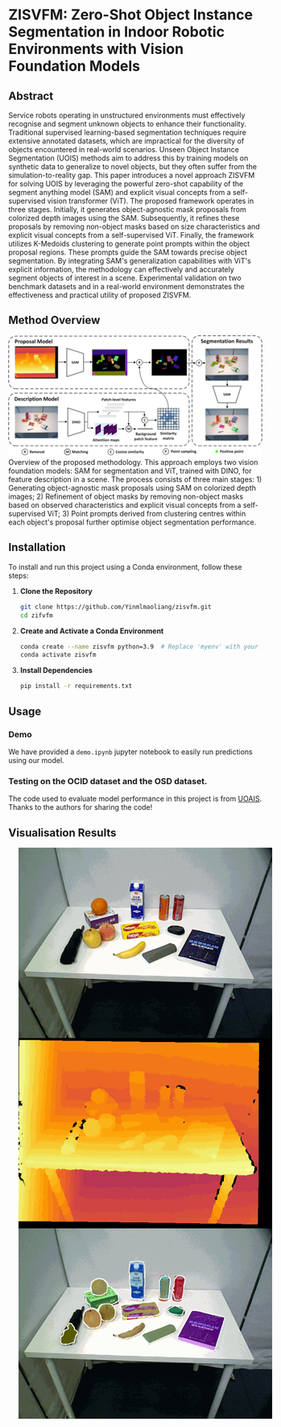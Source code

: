# ZISVFM: Zero-Shot Object Instance Segmentation in Indoor Robotic Environments with Vision Foundation Models

## Abstract
Service robots operating in unstructured environments must effectively recognise and segment unknown objects to enhance their functionality. Traditional supervised learning-based segmentation techniques require extensive annotated datasets, which are impractical for the diversity of objects encountered in real-world scenarios. Unseen Object Instance Segmentation (UOIS) methods aim to address this by training models on synthetic data to generalize to novel objects, but they often suffer from the simulation-to-reality gap. This paper introduces a novel approach ZISVFM for solving UOIS by leveraging the powerful zero-shot capability of the segment anything model (SAM) and explicit visual concepts from a self-supervised vision transformer (ViT). The proposed framework operates in three stages. Initially, it generates object-agnostic mask proposals from colorized depth images using the SAM. Subsequently, it refines these proposals by removing non-object masks based on size characteristics and explicit visual concepts from a self-supervised ViT. Finally, the framework utilizes K-Medoids clustering to generate point prompts within the object proposal regions. These prompts guide the SAM towards precise object segmentation. By integrating SAM's generalization capabilities with ViT's explicit information, the methodology can effectively and accurately segment objects of interest in a scene. Experimental validation on two benchmark datasets and in a real-world environment demonstrates the effectiveness and practical utility of proposed ZISVFM.

## Method Overview
![Method Overview](./media/zisvfm.png)
Overview of the proposed methodology. This approach employs two vision foundation models: SAM for segmentation and ViT, trained with DINO, for feature description in a scene. The process consists of three main stages: 1) Generating object-agnostic mask proposals using SAM on colorized depth images; 2) Refinement of object masks by removing non-object masks based on observed characteristics and explicit visual concepts from a self-supervised ViT; 3) Point prompts derived from clustering centres within each object's proposal further optimise object segmentation performance.


## Installation
To install and run this project using a Conda environment, follow these steps:
1. **Clone the Repository**
   ```bash
   git clone https://github.com/Yinmlmaoliang/zisvfm.git
   cd zifvfm
   ```
2. **Create and Activate a Conda Environment**
   ```bash
   conda create --name zisvfm python=3.9  # Replace 'myenv' with your preferred env name
   conda activate zisvfm
   ```
3. **Install Dependencies**
   ```bash
   pip install -r requirements.txt
   ```

## Usage
### Demo
We have provided a `demo.ipynb` jupyter notebook to easily run predictions using our model.
### Testing on the OCID dataset and the OSD dataset.
The code used to evaluate model performance in this project is from [UOAIS](https://github.com/gist-ailab/uoais). Thanks to the authors for sharing the code!
## Visualisation Results

<img align="left" src="./media/fig1.gif" alt="rgb" hspace="20"/>
<img align="left" src="./media/fig2.gif" alt="depth" hspace="20"/>
<img align="left" src="./media/fig3.gif" alt="results" hspace="20"/>
<br/><br/><br/><br/><br/>


